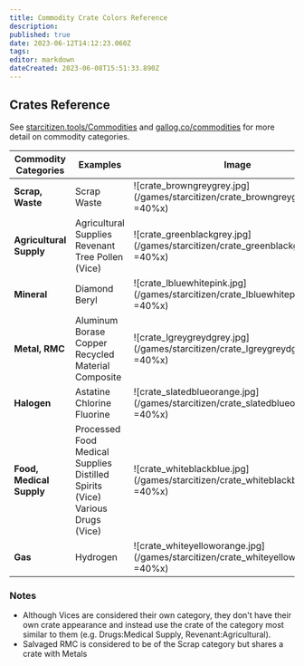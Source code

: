 ```yaml
---
title: Commodity Crate Colors Reference
description: 
published: true
date: 2023-06-12T14:12:23.060Z
tags: 
editor: markdown
dateCreated: 2023-06-08T15:51:33.890Z
---
```


## Crates Reference
See [starcitizen.tools/Commodities](https://starcitizen.tools/Commodities) and [gallog.co/commodities](https://gallog.co/commodities) for more detail on commodity categories.

| Commodity Categories | Examples | Image |
| - | - | - |
| **Scrap, Waste** | Scrap<br>Waste | ![crate_browngreygrey.jpg](/games/starcitizen/crate_browngreygrey.jpg =40%x)
| **Agricultural Supply** | Agricultural Supplies<br>Revenant Tree Pollen (Vice) | ![crate_greenblackgrey.jpg](/games/starcitizen/crate_greenblackgrey.jpg =40%x)
| **Mineral** | Diamond<br>Beryl | ![crate_lbluewhitepink.jpg](/games/starcitizen/crate_lbluewhitepink.jpg =40%x)
| **Metal, RMC** | Aluminum<br>Borase<br>Copper<br>Recycled Material Composite | ![crate_lgreygreydgrey.jpg](/games/starcitizen/crate_lgreygreydgrey.jpg =40%x)
| **Halogen** | Astatine<br>Chlorine<br>Fluorine | ![crate_slatedblueorange.jpg](/games/starcitizen/crate_slatedblueorange.jpg =40%x)
| **Food, Medical Supply** | Processed Food<br>Medical Supplies<br>Distilled Spirits (Vice)<br>Various Drugs (Vice) |  ![crate_whiteblackblue.jpg](/games/starcitizen/crate_whiteblackblue.jpg =40%x)
| **Gas** | Hydrogen | ![crate_whiteyelloworange.jpg](/games/starcitizen/crate_whiteyelloworange.jpg =40%x)


### Notes
* Although Vices are considered their own category, they don't have their own crate appearance and instead use the crate of the category most similar to them (e.g. Drugs:Medical Supply, Revenant:Agricultural).
* Salvaged RMC is considered to be of the Scrap category but shares a crate with Metals